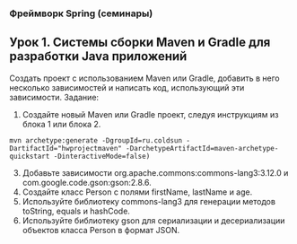 ### Фреймворк Spring (семинары)

## Урок 1. Системы сборки Maven и Gradle для разработки Java приложений

Создать проект с использованием Maven или Gradle, добавить в него несколько зависимостей и написать код, использующий эти зависимости.
Задание:
1. Создайте новый Maven или Gradle проект, следуя инструкциям из блока 1 или блока 2.

``` mvn archetype:generate -DgroupId=ru.coldsun -DartifactId="hwprojectmaven" -DarchetypeArtifactId=maven-archetype-quickstart -DinteractiveMode=false) ```

3. Добавьте зависимости org.apache.commons:commons-lang3:3.12.0 и com.google.code.gson:gson:2.8.6.
3. Создайте класс Person с полями firstName, lastName и age.
4. Используйте библиотеку commons-lang3 для генерации методов toString, equals и hashCode.
5. Используйте библиотеку gson для сериализации и десериализации объектов класса Person в формат JSON.
